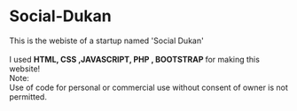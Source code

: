 # Social-Dukan
This is the webiste of a startup named 'Social Dukan'
<br>
<a href="https://socialdukan.com"></a>
<br>
I used <strong>HTML, CSS ,JAVASCRIPT, PHP , BOOTSTRAP </strong>for making this website!
<br>
Note:<br>
Use of code for personal or commercial use without consent of owner is not permitted.
